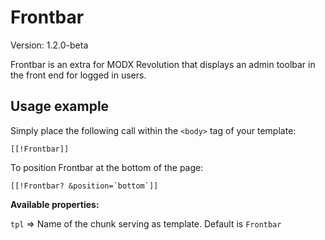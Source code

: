 # Frontbar

Version: 1.2.0-beta

Frontbar is an extra for MODX Revolution that displays an admin toolbar in the front end for logged in users.

## Usage example

Simply place the following call within the `<body>` tag of your template:
```
[[!Frontbar]]
```

To position Frontbar at the bottom of the page:
```
[[!Frontbar? &position=`bottom`]]
```

**Available properties:**

`tpl` => Name of the chunk serving as template. Default is `Frontbar`
